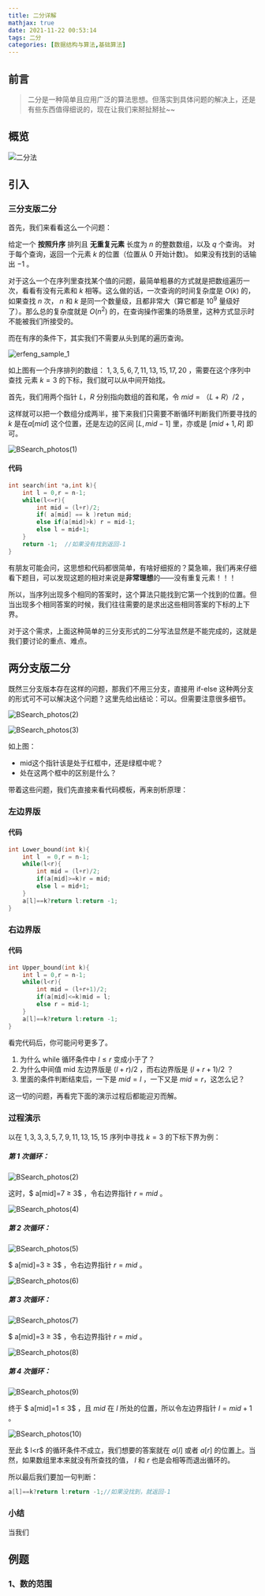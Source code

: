 ```yaml
---
title: 二分详解
mathjax: true
date: 2021-11-22 00:53:14
tags: 二分
categories:	[数据结构与算法,基础算法]
---
```


## 前言

> 二分是一种简单且应用广泛的算法思想。但落实到具体问题的解决上，还是有些东西值得细说的，现在让我们来掰扯掰扯~~

<!--more-->

## 概览

![二分法](https://photos-1302100213.cos.ap-guangzhou.myqcloud.com/imgs/Blog/Algorithms/BaseAlgorithms/%E4%BA%8C%E5%88%86%E6%B3%95Cal.png)

## 引入

### 三分支版二分

首先，我们来看看这么一个问题：

给定一个 **按照升序** 排列且 **无重复元素** 长度为 $n$ 的整数数组，以及 $q$ 个查询。
对于每个查询，返回一个元素 $k$ 的位置（位置从 $0$ 开始计数)。
如果没有找到的话输出 $-1$ 。

对于这么一个在序列里查找某个值的问题，最简单粗暴的方式就是把数组遍历一次，看看有没有元素和 $k$ 相等。这么做的话，一次查询的时间复杂度是 $O(k)$ 的，如果查找 $n$ 次， $n$ 和 $k$ 是同一个数量级，且都非常大（算它都是 $10^9$ 量级好了）。那么总的复杂度就是 $O(n^2)$ 的，在查询操作密集的场景里，这种方式显示时不能被我们所接受的。

而在有序的条件下，其实我们不需要从头到尾的遍历查询。

![erfeng_sample_1](https://photos-1302100213.cos.ap-guangzhou.myqcloud.com/imgs/Blog/Algorithms/BaseAlgorithms/erfeng_sample_1.png)

如上图有一个升序排列的数组： $1,3,5,6,7,11,13,15,17,20$ ，需要在这个序列中查找 元素 $k=3$ 的下标，我们就可以从中间开始找。

首先，我们用两个指针 $L$，$R$ 分别指向数组的首和尾，令 $mid=（L+R）/2$  ，

这样就可以把一个数组分成两半，接下来我们只需要不断循环判断我们所要寻找的 $k$ 是在$a[mid]$ 这个位置，还是左边的区间 $[L,mid-1]$ 里，亦或是 $[mid+1,R]$ 即可。

![BSearch_photos(1)](https://photos-1302100213.cos.ap-guangzhou.myqcloud.com/imgs/Blog/Algorithms/BaseAlgorithms/BSearch_photos(1).png)

#### 代码

```c++
int search(int *a,int k){
    int l = 0,r = n-1;
	while(l<=r){
        int mid = (l+r)/2;
        if( a[mid] == k )retun mid;
        else if(a[mid]>k) r = mid-1;
        else l = mid+1;
    }
    return -1;	//如果没有找到返回-1
}

```



有朋友可能会问，这思想和代码都很简单，有啥好细抠的？莫急嘛，我们再来仔细看下题目，可以发现这题的相对来说是**非常理想**的——没有重复元素！！！

所以，当序列出现多个相同的答案时，这个算法只能找到它第一个找到的位置。但当出现多个相同答案的时候，我们往往需要的是求出这些相同答案的下标的上下界。

对于这个需求，上面这种简单的三分支形式的二分写法显然是不能完成的，这就是我们要讨论的重点、难点。

## 两分支版二分

既然三分支版本存在这样的问题，那我们不用三分支，直接用 if-else 这种两分支的形式可不可以解决这个问题？这里先给出结论：可以。但需要注意很多细节。

![BSearch_photos(2)](https://photos-1302100213.cos.ap-guangzhou.myqcloud.com/imgs/Blog/Algorithms/BaseAlgorithms/BSearch_photos(2).png)

![BSearch_photos(3)](https://photos-1302100213.cos.ap-guangzhou.myqcloud.com/imgs/Blog/Algorithms/BaseAlgorithms/BSearch_photos(3).png)

如上图：

- mid这个指针该是处于红框中，还是绿框中呢？
- 处在这两个框中的区别是什么？

带着这些问题，我们先直接来看代码模板，再来剖析原理：

### 左边界版

#### 代码

```c++
int Lower_bound(int k){
    int l  = 0,r = n-1;
    while(l<r){
        int mid = (l+r)/2;
        if(a[mid]>=k)r = mid;
        else l = mid+1;
    }
	a[l]==k?return l:return -1;
}
```

### 右边界版

#### 代码

```c++
int Upper_bound(int k){
    int l = 0,r = n-1;
    while(l<r){
        int mid = (l+r+1)/2;
        if(a[mid]<=k)mid = l;
        else r = mid-1;
    }
    a[l]==k?return l:return -1;
}
```

看完代码后，你可能问号更多了。

1. 为什么 while 循环条件中 $l≤r$ 变成小于了？
2. 为什么中间值 mid 左边界版是 $(l+r)/2$ ，而右边界版是 $(l+r+1)/2$ ？
3. 里面的条件判断结束后，一下是 $mid = l$ ，一下又是 $mid=r$，这怎么记？

这一切的问题，再看完下面的演示过程后都能迎刃而解。

### 过程演示

以在 $1,3,3,3,5,7,9,11,13,15,15$ 序列中寻找 $k=3$ 的下标下界为例：

##### 第 1 次循环：

![BSearch_photos(2)](https://photos-1302100213.cos.ap-guangzhou.myqcloud.com/imgs/Blog/Algorithms/BaseAlgorithms/BSearch_photos(2).png)

这时，$ a[mid]=7 ≥ 3$ ，令右边界指针 $r = mid$ 。

![BSearch_photos(4)](https://photos-1302100213.cos.ap-guangzhou.myqcloud.com/imgs/Blog/Algorithms/BaseAlgorithms/BSearch_photos(4).png)

##### 第 2 次循环：

![BSearch_photos(5)](https://photos-1302100213.cos.ap-guangzhou.myqcloud.com/imgs/Blog/Algorithms/BaseAlgorithms/BSearch_photos(5).png)

$ a[mid]=3 ≥ 3$ ，令右边界指针 $r = mid$ 。

![BSearch_photos(6)](https://photos-1302100213.cos.ap-guangzhou.myqcloud.com/imgs/Blog/Algorithms/BaseAlgorithms/BSearch_photos(6).png)

##### 第 3 次循环：

![BSearch_photos(7)](https://photos-1302100213.cos.ap-guangzhou.myqcloud.com/imgs/Blog/Algorithms/BaseAlgorithms/BSearch_photos(7).png)

$ a[mid]=3 ≥ 3$ ，令右边界指针 $r = mid$ 。

![BSearch_photos(8)](https://photos-1302100213.cos.ap-guangzhou.myqcloud.com/imgs/Blog/Algorithms/BaseAlgorithms/BSearch_photos(8).png)

##### 第 4 次循环：

![BSearch_photos(9)](https://photos-1302100213.cos.ap-guangzhou.myqcloud.com/imgs/Blog/Algorithms/BaseAlgorithms/BSearch_photos(9).png)

终于 $ a[mid]=1 ≤ 3$ ，且 $mid$ 在 $l$ 所处的位置，所以令左边界指针 $l = mid+1$ 。

![BSearch_photos(10)](https://photos-1302100213.cos.ap-guangzhou.myqcloud.com/imgs/Blog/Algorithms/BaseAlgorithms/BSearch_photos(10).png)

至此 $ l<r$ 的循环条件不成立，我们想要的答案就在 $a[l]$ 或者 $a[r]$ 的位置上。当然，如果数组里本来就没有所查找的值， $l$ 和 $r$ 也是会相等而退出循环的。

所以最后我们要加一句判断：

```c++
a[l]==k?return l:return -1;//如果没找到，就返回-1
```

### 小结

当我们

## 例题

### 1、数的范围



